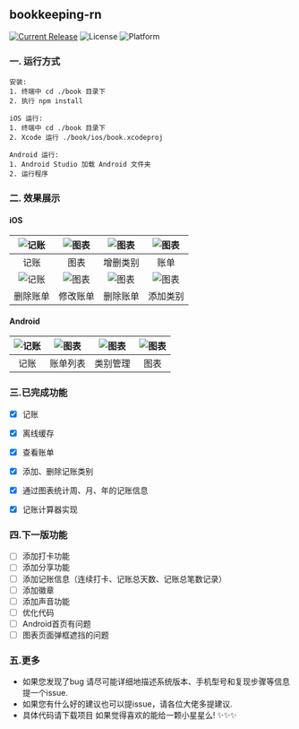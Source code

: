## bookkeeping-rn
[![Current Release](https://img.shields.io/github/release/378056350/bookkeeping-rn.svg?style=flat-square)](https://github.com/378056350/bookkeeping-rn/releases)
![License](https://img.shields.io/github/license/378056350/bookkeeping-rn.svg?style=flat-square)
![Platform](https://img.shields.io/badge/platform-react--native-red.svg?style=flat-square)



### 一. 运行方式

```
安装:
1. 终端中 cd ./book 目录下
2. 执行 npm install

iOS 运行:
1. 终端中 cd ./book 目录下
2. Xcode 运行 ./book/ios/book.xcodeproj

Android 运行:
1. Android Studio 加载 Android 文件夹
2. 运行程序
```

### 二. 效果展示

#### iOS

| ![记账](https://github.com/378056350/bookkeeping-rn/blob/master/gif/0.gif?raw=true) | ![图表](https://github.com/378056350/bookkeeping-rn/blob/master/gif/1.gif?raw=true) | ![图表](https://github.com/378056350/bookkeeping-rn/blob/master/gif/2.gif?raw=true) | ![图表](https://github.com/378056350/bookkeeping-rn/blob/master/gif/3.gif?raw=true) |
| :--------------------------------------: | :--------------------------------------: | :--------------------------------------: | :--------------------------------------: |
|            记账            |            图表            |            增删类别            |            账单            |
| ![记账](https://github.com/378056350/bookkeeping-rn/blob/master/gif/4.gif?raw=true) | ![图表](https://github.com/378056350/bookkeeping-rn/blob/master/gif/5.gif?raw=true) | ![图表](https://github.com/378056350/bookkeeping-rn/blob/master/gif/6.gif?raw=true) | ![图表](https://github.com/378056350/bookkeeping-rn/blob/master/gif/7.gif?raw=true) |
|            删除账单            |            修改账单            |            删除账单            |            添加类别            |

#### Android
| ![记账](https://github.com/378056350/bookkeeping-rn/blob/master/gif/8.gif?raw=true) | ![图表](https://github.com/378056350/bookkeeping-rn/blob/master/gif/9.gif?raw=true) | ![图表](https://github.com/378056350/bookkeeping-rn/blob/master/gif/10.gif?raw=true) | ![图表](https://github.com/378056350/bookkeeping-rn/blob/master/gif/11.gif?raw=true) |
| :--------------------------------------: | :--------------------------------------: | :--------------------------------------: | :--------------------------------------: |
|            记账            |            账单列表            |            类别管理            |            图表            |



### 三.已完成功能
- [x] 记账
- [x] 离线缓存
- [x] 查看账单
- [x] 添加、删除记账类别
- [x] 通过图表统计周、月、年的记账信息
- [x] 记账计算器实现



### 四.下一版功能
- [ ] 添加打卡功能
- [ ] 添加分享功能
- [ ] 添加记账信息（连续打卡、记账总天数、记账总笔数记录）
- [ ] 添加徽章
- [ ] 添加声音功能
- [ ] 优化代码
- [ ] Android首页有问题
- [ ] 图表页面弹框遮挡的问题

### 五.更多
* 如果您发现了bug 请尽可能详细地描述系统版本、手机型号和复现步骤等信息 提一个issue.
* 如果您有什么好的建议也可以提issue，请各位大佬多提建议.
* 具体代码请下载项目 如果觉得喜欢的能给一颗小星星么!  ✨✨✨
